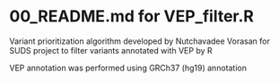 # 00_README.md for VEP_filter.R
Variant prioritization algorithm developed by Nutchavadee Vorasan for SUDS project to filter variants annotated with VEP by R

VEP annotation was performed using GRCh37 (hg19) annotation 
